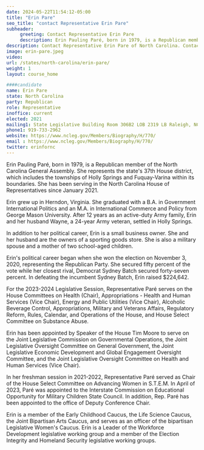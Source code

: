 ```yaml
---
date: 2024-05-22T11:54:12-05:00
title: "Erin Pare"
seo_title: "contact Representative Erin Pare"
subheader:
     greeting: Contact Representative Erin Pare
     description: Erin Pauling Paré, born in 1979, is a Republican member of the North Carolina General Assembly. She represents the state's 37th House district, which includes the townships of Holly Springs and Fuquay-Varina within its boundaries.
description: Contact Representative Erin Pare of North Carolina. Contact information for Erin Pare includes email address, phone number, and mailing address.
image: erin-pare.jpeg
video:
url: /states/north-carolina/erin-pare/
weight: 1
layout: course_home

####candidate
name: Erin Pare
state: North Carolina
party: Republican
role: Representative
inoffice: current
elected: 2021
mailing1: State Legislative Building Room 306B2 LOB 2319 LB Raleigh, NC 27601-1096
phone1: 919-733-2962
website: https://www.ncleg.gov/Members/Biography/H/770/
email : https://www.ncleg.gov/Members/Biography/H/770/
twitter: erinfornc
---
```

Erin Pauling Paré, born in 1979, is a Republican member of the North Carolina General Assembly. She represents the state's 37th House district, which includes the townships of Holly Springs and Fuquay-Varina within its boundaries. She has been serving in the North Carolina House of Representatives since January 2021.

Erin grew up in Herndon, Virginia. She graduated with a B.A. in Government International Politics and an M.A. in International Commerce and Policy from George Mason University. After 12 years as an active-duty Army family, Erin and her husband Wayne, a 24-year Army veteran, settled in Holly Springs.

In addition to her political career, Erin is a small business owner. She and her husband are the owners of a sporting goods store. She is also a military spouse and a mother of two school-aged children.

Erin's political career began when she won the election on November 3, 2020, representing the Republican Party. She secured fifty percent of the vote while her closest rival, Democrat Sydney Batch secured forty-seven percent. In defeating the incumbent Sydney Batch, Erin raised $224,642.

For the 2023-2024 Legislative Session, Representative Paré serves on the House Committees on Health (Chair), Appropriations - Health and Human Services (Vice Chair), Energy and Public Utilities (Vice Chair), Alcoholic Beverage Control, Appropriations, Military and Veterans Affairs, Regulatory Reform, Rules, Calendar, and Operations of the House, and House Select Committee on Substance Abuse.

Erin has been appointed by Speaker of the House Tim Moore to serve on the Joint Legislative Commission on Governmental Operations, the Joint Legislative Oversight Committee on General Government, the Joint Legislative Economic Development and Global Engagement Oversight Committee, and the Joint Legislative Oversight Committee on Health and Human Services (Vice Chair).

In her freshman session in 2021-2022, Representative Paré served as Chair of the House Select Committee on Advancing Women in S.T.E.M. In April of 2023, Paré was appointed to the Interstate Commission on Educational Opportunity for Military Children State Council. In addition, Rep. Paré has been appointed to the office of Deputy Conference Chair.

Erin is a member of the Early Childhood Caucus, the Life Science Caucus, the Joint Bipartisan Arts Caucus, and serves as an officer of the bipartisan Legislative Women's Caucus. Erin is a Leader of the Workforce Development legislative working group and a member of the Election Integrity and Homeland Security legislative working groups.
